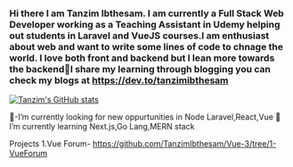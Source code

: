 ### Hi there I am Tanzim Ibthesam. I am currently a Full Stack Web Developer working as a Teaching Assistant in Udemy helping out students in Laravel and VueJS courses.I am enthusiast about web and want to write some lines of code to chnage the world. I love both front and backend but I lean more towards the backend👋I share my learning through blogging you can check my blogs at https://dev.to/tanzimibthesam
[![Tanzim's GitHub stats](https://github-readme-stats.vercel.app/api?username=TanzimIbthesam)](https://github.com/TanzimIbthesam/github-readme-stats)


🔭-I’m currently looking for new oppurtunities in Node Laravel,React,Vue
🌱 I’m currently learning Next.js,Go Lang,MERN stack 

Projects
1.Vue Forum- https://github.com/TanzimIbthesam/Vue-3/tree/1-VueForum



<!--
**TanzimIbthesam/TanzimIbthesam** is a ✨ _special_ ✨ repository because its `README.md` (this file) appears on your GitHub profile.

Here are some ideas to get you started:

- 🔭 I’m currently looking for new oppurtunities in Node Laravel,React,Vue
- 🌱 I’m currently learning Next.js,Go Lang,MERN
- 👯 I’m looking to collaborate on Open source projects
- 🤔 I’m looking for help with finding new oppurtunities
- 💬 Ask me about Laravel,Vue
- 📫 How to reach me: tanzim67@gmail.com
- 😄 Pronouns: Tanzim

-->
